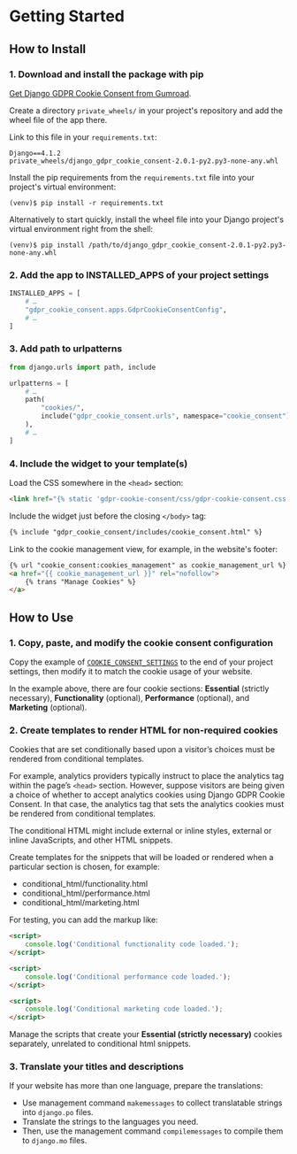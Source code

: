 # Getting Started

## How to Install

### 1. Download and install the package with pip

[Get Django GDPR Cookie Consent from Gumroad](https://websightful.gumroad.com/l/django-gdpr-cookie-consent).

Create a directory `private_wheels/` in your project's repository and add the wheel file of the app there.

Link to this file in your `requirements.txt`:

```
Django==4.1.2
private_wheels/django_gdpr_cookie_consent-2.0.1-py2.py3-none-any.whl
```

Install the pip requirements from the `requirements.txt` file into your project's virtual environment:

```shell
(venv)$ pip install -r requirements.txt
```

Alternatively to start quickly, install the wheel file into your Django project's virtual environment right from the shell:

```shell
(venv)$ pip install /path/to/django_gdpr_cookie_consent-2.0.1-py2.py3-none-any.whl
```


### 2. Add the app to INSTALLED_APPS of your project settings

```python
INSTALLED_APPS = [
    # …
    "gdpr_cookie_consent.apps.GdprCookieConsentConfig",
    # …
]
```

### 3. Add path to urlpatterns

```python
from django.urls import path, include

urlpatterns = [
    # …
    path(
        "cookies/",
        include("gdpr_cookie_consent.urls", namespace="cookie_consent"),
    ),
    # …
]
```

### 4. Include the widget to your template(s)

Load the CSS somewhere in the `<head>` section:

```html
<link href="{% static 'gdpr-cookie-consent/css/gdpr-cookie-consent.css' %}" rel="stylesheet" />
```

Include the widget just before the closing `</body>` tag:

```html
{% include "gdpr_cookie_consent/includes/cookie_consent.html" %}
```

Link to the cookie management view, for example, in the website's footer:

```html
{% url "cookie_consent:cookies_management" as cookie_management_url %}
<a href="{{ cookie_management_url }}" rel="nofollow">
    {% trans "Manage Cookies" %}
</a>
```


## How to Use

### 1. Copy, paste, and modify the cookie consent configuration

Copy the example of [`COOKIE_CONSENT_SETTINGS`](cookie-consent-settings.md) to the end of your project settings, then modify it to match the cookie usage of your website.

In the example above, there are four cookie sections: __Essential__ (strictly necessary), __Functionality__ (optional), __Performance__ (optional), and __Marketing__ (optional).

### 2. Create templates to render HTML for non-required cookies

Cookies that are set conditionally based upon a visitor’s choices must be rendered from conditional templates. 

For example, analytics providers typically instruct to place the analytics tag within the page’s `<head>` section. However, suppose visitors are being given a choice of whether to accept analytics cookies using Django GDPR Cookie Consent. In that case, the analytics tag that sets the analytics cookies must be rendered from conditional templates. 

The conditional HTML might include external or inline styles, external or inline JavaScripts, and other HTML snippets. 

Create templates for the snippets that will be loaded or rendered when a particular section is chosen, for example:

- conditional_html/functionality.html
- conditional_html/performance.html
- conditional_html/marketing.html

For testing, you can add the markup like:

```html
<script>
    console.log('Conditional functionality code loaded.');
</script>
```

```html
<script>
    console.log('Conditional performance code loaded.');
</script>
```

```html
<script>
    console.log('Conditional marketing code loaded.');
</script>
```

Manage the scripts that create your __Essential (strictly necessary)__ cookies separately, unrelated to conditional html snippets.

### 3. Translate your titles and descriptions

If your website has more than one language, prepare the translations:

- Use management command `makemessages` to collect translatable strings into `django.po` files.
- Translate the strings to the languages you need.
- Then, use the management command `compilemessages` to compile them to `django.mo` files.

